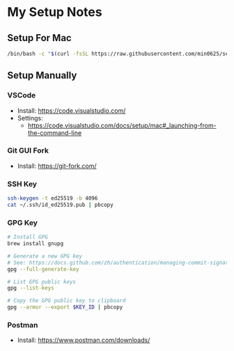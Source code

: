# My Setup Notes

## Setup For Mac
```bash
/bin/bash -c "$(curl -fsSL https://raw.githubusercontent.com/min0625/setup/HEAD/setup.sh)"
```

## Setup Manually

### VSCode
- Install: https://code.visualstudio.com/
- Settings:
    - https://code.visualstudio.com/docs/setup/mac#_launching-from-the-command-line

### Git GUI Fork
- Install: https://git-fork.com/

### SSH Key
```sh
ssh-keygen -t ed25519 -b 4096
cat ~/.ssh/id_ed25519.pub | pbcopy
```

### GPG Key
```sh
# Install GPG
brew install gnupg

# Generate a new GPG key
# See: https://docs.github.com/zh/authentication/managing-commit-signature-verification/generating-a-new-gpg-key
gpg --full-generate-key

# List GPG public keys
gpg --list-keys

# Copy the GPG public key to clipboard
gpg --armor --export $KEY_ID | pbcopy
```

### Postman
- Install: https://www.postman.com/downloads/
